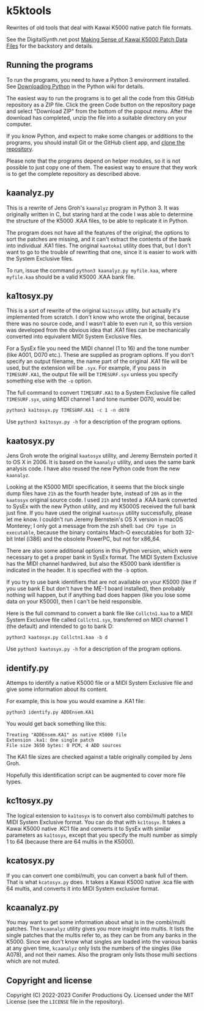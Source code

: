 # k5ktools

Rewrites of old tools that deal with Kawai K5000 native patch file formats.

See the DigitalSynth.net post [Making Sense of Kawai K5000 Patch Data Files](https://digitalsynth.net/posts/2022/07/30/making-sense-of-kawai-k5000-patch-data-files/) for the backstory and details.

## Running the programs

To run the programs, you need to have a Python 3 environment installed.
See [Downloading Python](https://wiki.python.org/moin/BeginnersGuide/Download) in the Python wiki for details.

The easiest way to run the programs is to get all the code from this GitHub repository
as a ZIP file. Click the green Code button on the repository page and select "Download
ZIP" from the bottom of the popout menu. After the download has completed, unzip the
file into a suitable directory on your computer.

If you know Python, and expect to make some changes or additions to the programs,
you should install Git or the GitHub client app,
and [clone the repository](https://docs.github.com/en/repositories/creating-and-managing-repositories/cloning-a-repository).

Please note that the programs depend on helper modules, so it is not possible to just
copy one of them. The easiest way to ensure that they work is to get the complete
repository as described above.

## kaanalyz.py

This is a rewrite of Jens Groh's `kaanalyz` program in Python 3. It was originally written
in C, but staring hard at the code I was able to determine the structure of
the K5000 .KAA files, to be able to replicate it in Python.

The program does not have all the features of the original; the options
to sort the patches are missing, and it can't extract the contents of the bank into individual
.KA1 files. The original `kaatoka1` utility does that, but I don't want to go to the
trouble of rewriting that one, since it is easier to work with the System Exclusive files.

To run, issue the command `python3 kaanalyz.py myfile.kaa`, where `myfile.kaa` should
be a valid K5000 .KAA bank file.

## ka1tosyx.py

This is a sort of rewrite of the original `ka1tosyx` utility, but actually it's implemented
from scratch. I don't know who wrote the original, because there was no source code, and I wasn't
able to even run it, so this version was developed from the obvious idea that .KA1 files can be
mechanically converted into equivalent MIDI System Exclusive files.

For a SysEx file you need the MIDI channel (1 to 16) and the tone number (like A001, D070 etc.).
These are supplied as program options. If you don't specify an output filename, the name part of
the original .KA1 file will be used, but the extension will be `.syx`. For example, if you pass in
`TIMESURF.KA1`, the output file will be `TIMESURF.syx` unless you specify something else with the
`-o` option.

The full command to convert `TIMESURF.KA1` to a System Exclusive file called `TIMESURF.syx`,
using MIDI channel 1 and tone number D070, would be:

    python3 ka1tosyx.py TIMESURF.KA1 -c 1 -n d070

Use `python3 ka1tosyx.py -h` for a description of the program options.

## kaatosyx.py

Jens Groh wrote the original `kaatosyx` utility, and Jeremy Bernstein ported it to OS X
in 2006. It is based on the `kaanalyz` utility, and uses the same bank analysis code.
I have also reused the new Python code from the new `kaanalyz`.

Looking at the K5000 MIDI specification, it seems that the block single dump files
have `21h` as the fourth header byte, instead of `20h` as in the `kaatosyx` original
source code. I used `21h` and tested a .KAA bank converted to SysEx with the new
Python utility, and my K5000S received the full bank just fine. If you have used
the original `kaatosyx` utility successfully, please let me know. I couldn't run
Jeremy Bernstein's OS X version in macOS Monterey; I only got a message from the
zsh shell: `bad CPU type in executable`, because the binary contains Mach-O executables
for both 32-bit Intel (i386) and the obsolete PowerPC, but not for x86_64.

There are also some additional options in this Python version, which were
necessary to get a proper bank in SysEx format. The MIDI System Exclusive has the
MIDI channel hardwired, but also the K5000 bank identifier is indicated in the
header. It is specified with the `-b` option.

If you try to use bank identifiers that are not available on your K5000
(like if you use bank E but don't have the ME-1 board installed), then probably
nothing will happen, but if anything bad does happen (like you lose some data on your
K5000), then I can't be held responsible.

Here is the full command to convert a bank file like `Collctn1.kaa` to a MIDI System Exclusive
file called `Collctn1.syx`, transferred on MIDI channel 1 (the default) and intended to go to bank D:

    python3 kaatosyx.py Collctn1.kaa -b d

Use `python3 kaatosyx.py -h` for a description of the program options.

## identify.py

Attemps to identify a native K5000 file or a MIDI System Exclusive file and give some
information about its content.

For example, this is how you would examine a .KA1 file:

    python3 identify.py ADDEnsem.KA1

You would get back something like this:

    Treating "ADDEnsem.KA1" as native K5000 file
    Extension .ka1: One single patch
    File size 3650 bytes: 0 PCM, 4 ADD sources

The KA1 file sizes are checked against a table originally compiled by Jens Groh.

Hopefully this identification script can be augmented to cover more file types.

## kc1tosyx.py

The logical extension to `ka1tosyx` is to convert also combi/multi patches to MIDI System Exclusive
format. You can do that with `kc1tosyx`. It takes a Kawai K5000 native .KC1 file and converts it
to SysEx with similar parameters as `ka1tosyx`, except that you specify the multi number as simply
1 to 64 (because there are 64 multis in the K5000).

## kcatosyx.py

If you can convert one combi/multi, you can convert a bank full of them. That is what `kcatosyx.py`
does. It takes a Kawai K5000 native .kca file with 64 multis, and converts it into MIDI System
exclusive format.

## kcaanalyz.py

You may want to get some information about what is in the combi/multi patches. The `kcaanalyz`
utility gives you more insight into multis. It lists the single patches that the multis refer
to, as they can be from any banks in the K5000. Since we don't know what singles are loaded into the
various banks at any given time, `kcaanalyz` only lists the numbers of the singles (like A078),
and not their names. Also the program only lists those multi sections which are not muted.

## Copyright and license

Copyright (C) 2022-2023 Conifer Productions Oy. Licensed under the MIT License (see
the `LICENSE` file in the repository).
